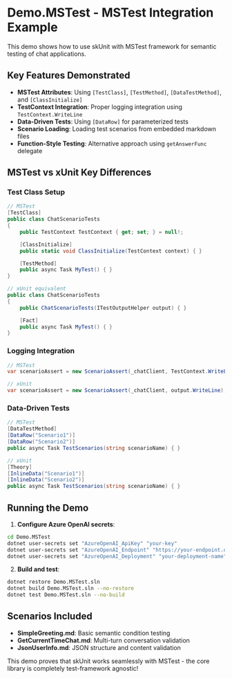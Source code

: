 # Demo.MSTest - MSTest Integration Example

This demo shows how to use skUnit with MSTest framework for semantic testing of chat applications.

## Key Features Demonstrated

- **MSTest Attributes**: Using `[TestClass]`, `[TestMethod]`, `[DataTestMethod]`, and `[ClassInitialize]`
- **TestContext Integration**: Proper logging integration using `TestContext.WriteLine`
- **Data-Driven Tests**: Using `[DataRow]` for parameterized tests
- **Scenario Loading**: Loading test scenarios from embedded markdown files
- **Function-Style Testing**: Alternative approach using `getAnswerFunc` delegate

## MSTest vs xUnit Key Differences

### Test Class Setup
```csharp
// MSTest
[TestClass]
public class ChatScenarioTests
{
    public TestContext TestContext { get; set; } = null!;

    [ClassInitialize]
    public static void ClassInitialize(TestContext context) { }

    [TestMethod]
    public async Task MyTest() { }
}

// xUnit equivalent
public class ChatScenarioTests
{
    public ChatScenarioTests(ITestOutputHelper output) { }

    [Fact]
    public async Task MyTest() { }
}
```

### Logging Integration
```csharp
// MSTest
var scenarioAssert = new ScenarioAssert(_chatClient, TestContext.WriteLine);

// xUnit
var scenarioAssert = new ScenarioAssert(_chatClient, output.WriteLine);
```

### Data-Driven Tests
```csharp
// MSTest
[DataTestMethod]
[DataRow("Scenario1")]
[DataRow("Scenario2")]
public async Task TestScenarios(string scenarioName) { }

// xUnit
[Theory]
[InlineData("Scenario1")]
[InlineData("Scenario2")]
public async Task TestScenarios(string scenarioName) { }
```

## Running the Demo

1. **Configure Azure OpenAI secrets**:
```bash
cd Demo.MSTest
dotnet user-secrets set "AzureOpenAI_ApiKey" "your-key"
dotnet user-secrets set "AzureOpenAI_Endpoint" "https://your-endpoint.openai.azure.com/"
dotnet user-secrets set "AzureOpenAI_Deployment" "your-deployment-name"
```

2. **Build and test**:
```bash
dotnet restore Demo.MSTest.sln
dotnet build Demo.MSTest.sln --no-restore
dotnet test Demo.MSTest.sln --no-build
```

## Scenarios Included

- **SimpleGreeting.md**: Basic semantic condition testing
- **GetCurrentTimeChat.md**: Multi-turn conversation validation
- **JsonUserInfo.md**: JSON structure and content validation

This demo proves that skUnit works seamlessly with MSTest - the core library is completely test-framework agnostic!